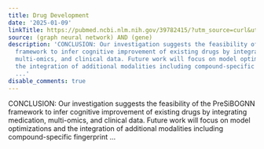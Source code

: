 ```yaml
---
title: Drug Development
date: '2025-01-09'
linkTitle: https://pubmed.ncbi.nlm.nih.gov/39782415/?utm_source=curl&utm_medium=rss&utm_campaign=pubmed-2&utm_content=1x5bM_TNL8gjogAcnslpo2s2PbDe-61JVM2h9yowOYSiZ7Dkrt&fc=20220919211934&ff=20250110170841&v=2.18.0.post9+e462414
source: (graph neural network) AND (gene)
description: 'CONCLUSION: Our investigation suggests the feasibility of the PreSiBOGNN
  framework to infer cognitive improvement of existing drugs by integrating medication,
  multi-omics, and clinical data. Future work will focus on model optimizations and
  the integration of additional modalities including compound-specific fingerprint
  ...'
disable_comments: true
---
```

CONCLUSION: Our investigation suggests the feasibility of the PreSiBOGNN framework to infer cognitive improvement of existing drugs by integrating medication, multi-omics, and clinical data. Future work will focus on model optimizations and the integration of additional modalities including compound-specific fingerprint ...